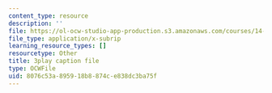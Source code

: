 ```yaml
---
content_type: resource
description: ''
file: https://ol-ocw-studio-app-production.s3.amazonaws.com/courses/14-01-principles-of-microeconomics-fall-2018/8076c53a895918b8874ce838dc3ba75f_hm5zqBPsRJM.srt
file_type: application/x-subrip
learning_resource_types: []
resourcetype: Other
title: 3play caption file
type: OCWFile
uid: 8076c53a-8959-18b8-874c-e838dc3ba75f
---
```

